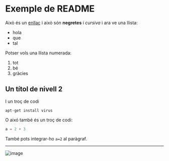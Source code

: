 # Exemple de README

Això és un [enllaç](https://google.com) i això són **negretes** i *cursiva* i ara ve una llista:

* hola
* que
* tal

Potser vols una llista numerada:

1. tot
2. bé
3. gràcies

## Un títol de nivell 2

I un troç de codi

    apt-get install virus

O aixó també és un troç de codi:

```python
a = 2 + 3
```
També pots integrar-ho `a=2` al paràgraf.

---
![image](https://github.com/xddaso/proyecto-flask-rss/assets/104591247/d483ba02-ff74-42e6-b75a-865f75cfb40f)
